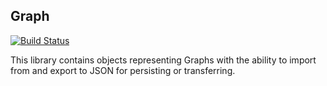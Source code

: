 ## Graph

<a href="https://travis-ci.org/binarywhisperer/graph"><img src="https://travis-ci.com/binarywhisperer/graph.svg?branch=master" alt="Build Status"></a>

This library contains objects representing Graphs with the ability to import from and export to JSON for persisting or transferring.